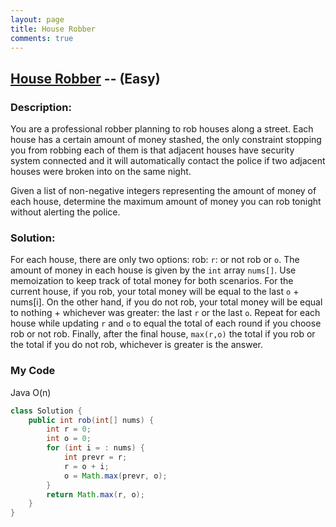 ```yaml
---
layout: page
title: House Robber
comments: true
---
```


## [House Robber](https://leetcode.com/problems/house-robber/description/) -- (Easy)

### Description:
You are a professional robber planning to rob houses along a street. 
Each house has a certain amount of money stashed, the only constraint stopping you from robbing each of them is that 
adjacent houses have security system connected and it will automatically contact the police if two adjacent houses 
were broken into on the same night.  
  
Given a list of non-negative integers representing the amount of money of each house, determine the maximum amount of money you can rob tonight without alerting the police.  
   
### Solution:  
For each house, there are only two options: rob: ```r```: or not rob or ```o```.
The amount of money in each house is given by the ```int``` array ```nums[]```.
Use memoization to keep track of total money for both scenarios. 
For the current house, if you rob, your total money will be equal to the last ```o``` + nums[i].
On the other hand, if you do not rob, your total money will be equal to nothing + whichever was greater: the last ```r``` or the last ```o```.
Repeat for each house while updating ```r``` and ```o``` to equal the total of each round if you choose rob or not rob. 
Finally, after the final house, ```max(r,o)``` the total if you rob or the total if you do not rob, whichever is greater is the answer.

  
### My Code 
Java  O(n)  
```java
class Solution {
    public int rob(int[] nums) {
        int r = 0;
        int o = 0;
        for (int i = : nums) {
            int prevr = r;
            r = o + i;
            o = Math.max(prevr, o);
        }
        return Math.max(r, o);
    }
}
```
